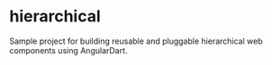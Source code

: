 hierarchical
============
Sample project for building reusable and pluggable hierarchical web components using AngularDart. 
